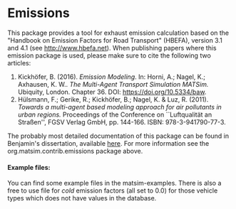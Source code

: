 
# Emissions

This package provides a tool for exhaust emission calculation based on the "Handbook on Emission Factors for Road Transport" (HBEFA), version 3.1 and 4.1 (see <http://www.hbefa.net>). 
When publishing papers where this emission package is used, please make sure to cite the following two articles: 
 1. Kickh&ouml;fer, B. (2016). *Emission Modeling*. In:  Horni, A.;  Nagel, K.; Axhausen, K. W.. *The Multi-Agent Transport Simulation MATSim.* Ubiquity, London. Chapter 36. DOI: <https://doi.org/10.5334/baw>.
 2. H&uuml;lsmann, F.; Gerike, R.; Kickh&ouml;fer, B.; Nagel, K. & Luz, R. (2011). *Towards a multi-agent based modeling approach for air pollutants in urban regions.* Proceedings of the Conference on ``Luftqualit&auml;t an Stra&szlig;en'', FGSV Verlag GmbH, pp. 144-166. ISBN: 978-3-941790-77-3.
 
The probably most detailed documentation of this package can be found in Benjamin's dissertation, available [here](http://www.nbn-resolving.org/urn:nbn:de:kobv:83-opus4-53489).
For more information see the org.matsim.contrib.emissions package above. 

#### Example files:
You can find some example files in the matsim-examples.
There is also a free to use file for _cold_ emission factors (all set to 0.0) for those vehicle types which does not have values in the database. 


  
